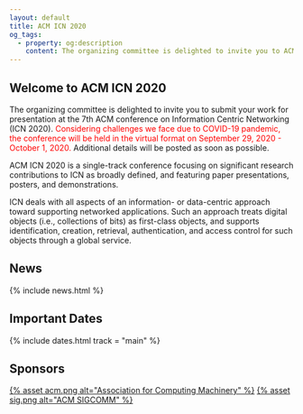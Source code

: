 ```yaml
---
layout: default
title: ACM ICN 2020
og_tags:
  - property: og:description
    content: The organizing committee is delighted to invite you to ACM ICN 2020.
---
```


## Welcome to ACM ICN 2020

The organizing committee is delighted to invite you to submit your work for presentation at the 7th ACM conference on Information Centric Networking (ICN 2020).
<span style="color: red">Considering challenges we face due to COVID-19 pandemic, the conference will be held in the virtual format on September 29, 2020 - October 1, 2020.</span>
Additional details will be posted as soon as possible.

ACM ICN 2020 is a single-track conference focusing on significant research contributions to ICN as broadly defined, and featuring paper presentations, posters, and demonstrations.

ICN deals with all aspects of an information- or data-centric approach toward supporting networked applications.  Such an approach treats digital objects (i.e., collections of bits) as first-class objects, and supports identification, creation, retrieval, authentication, and access control for such objects through a global service.

## News

{% include news.html %}

## Important Dates

{% include dates.html track = "main" %}

## Sponsors

<div class="sponsors">
	<a href="//www.acm.org/">{% asset acm.png alt="Association for Computing Machinery" %}</a>
	<a href="//www.ICN.org/">{% asset sig.png alt="ACM SIGCOMM" %}</a>
</div>
